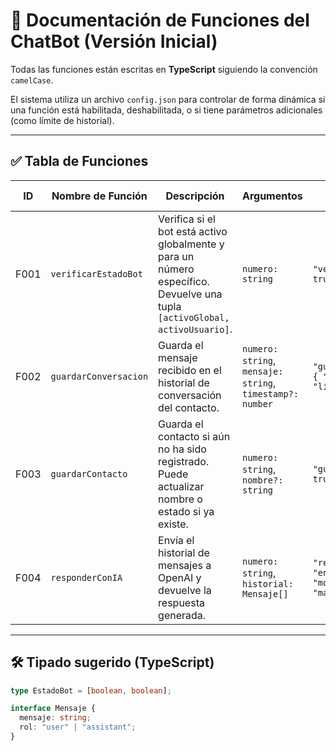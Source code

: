 # 📘 Documentación de Funciones del ChatBot (Versión Inicial)

Todas las funciones están escritas en **TypeScript** siguiendo la convención `camelCase`.

El sistema utiliza un archivo `config.json` para controlar de forma dinámica si una función está habilitada, deshabilitada, o si tiene parámetros adicionales (como límite de historial).

---

## ✅ Tabla de Funciones

| ID   | Nombre de Función     | Descripción                                                                                                                 | Argumentos                                                | Configuración (`config.json`)                                                  |
| ---- | --------------------- | --------------------------------------------------------------------------------------------------------------------------- | --------------------------------------------------------- | ------------------------------------------------------------------------------ |
| F001 | `verificarEstadoBot`  | Verifica si el bot está activo globalmente y para un número específico. Devuelve una tupla `[activoGlobal, activoUsuario]`. | `numero: string`                                          | `"verificarEstadoBot": true`                                                   |
| F002 | `guardarConversacion` | Guarda el mensaje recibido en el historial de conversación del contacto.                                                    | `numero: string`, `mensaje: string`, `timestamp?: number` | `"guardarConversacion": { "enabled": true, "limite": 10 }`                     |
| F003 | `guardarContacto`     | Guarda el contacto si aún no ha sido registrado. Puede actualizar nombre o estado si ya existe.                             | `numero: string`, `nombre?: string`                       | `"guardarContacto": true`                                                      |
| F004 | `responderConIA`      | Envía el historial de mensajes a OpenAI y devuelve la respuesta generada.                                                   | `numero: string`, `historial: Mensaje[]`                  | `"responderConIA": { "enabled": true, "modelo": "gpt-4", "maxHistorial": 10 }` |

---

## 🛠️ Tipado sugerido (TypeScript)

```ts
type EstadoBot = [boolean, boolean];

interface Mensaje {
  mensaje: string;
  rol: "user" | "assistant";
}
```
